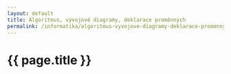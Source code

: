 ```yaml
---
layout: default
title: Algoritmus, vývojové diagramy, deklarace proměnných
permalink: /informatika/algoritmus-vyvojove-diagramy-deklarace-promennych/
---
```


{{ page.title }}
================
